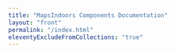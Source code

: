 ```yaml
---
title: "MapsIndoors Components Documentation"
layout: "front"
permalink: "/index.html"
eleventyExcludeFromCollections: "true"
---
```

